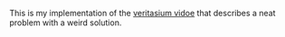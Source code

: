 This is my implementation of the [veritasium vidoe](https://www.youtube.com/watch?v=iSNsgj1OCLA) that describes a neat problem with a weird solution.

